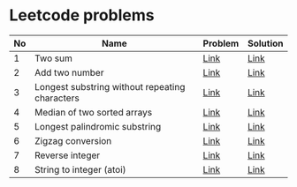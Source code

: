 # Leetcode problems
| No | Name | Problem | Solution |
|----|------|---------|----------|
| 1 | Two sum | [Link](https://leetcode.com/problems/two-sum/description/) | [Link](https://github.com/hieu1911/leetcode/blob/master/easy/1.two-sum.cpp) |
| 2 | Add two number | [Link](https://leetcode.com/problems/add-two-numbers/description/) | [Link](https://github.com/hieu1911/leetcode/blob/master/medium/2.add-two-number.cpp) |
| 3 | Longest substring without repeating characters | [Link](https://leetcode.com/problems/longest-substring-without-repeating-characters/description/) | [Link](https://github.com/hieu1911/leetcode/blob/master/medium/3.longest-substring-without-repeating-characters.cpp) |
| 4 | Median of two sorted arrays | [Link](https://leetcode.com/problems/median-of-two-sorted-arrays/description/) | [Link](https://github.com/hieu1911/leetcode/blob/master/hard/4.median-of-two-sorted-arrays.cpp) |
| 5 | Longest palindromic substring | [Link](https://leetcode.com/problems/longest-palindromic-substring/description/) | [Link](https://github.com/hieu1911/leetcode/blob/master/hard/5.longest-palindromic-substring.cpp) |
| 6 | Zigzag conversion | [Link](https://leetcode.com/problems/zigzag-conversion/description/) | [Link](https://github.com/hieu1911/leetcode/blob/master/medium/6.zigzag-conversion.cpp) |
| 7 | Reverse integer | [Link](https://leetcode.com/problems/reverse-integer/description/) | [Link](https://leetcode.com/problems/zigzag-conversion/description/) | [Link](https://github.com/hieu1911/leetcode/blob/master/medium/7.reverse-integer.cpp) |
| 8 | String to integer (atoi) | [Link](https://leetcode.com/problems/string-to-integer-atoi/) | [Link](https://github.com/hieu1911/leetcode/blob/master/medium/8.string-to-integer-atoi.cpp) |
